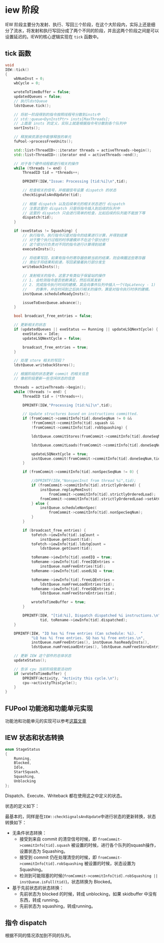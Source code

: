 # iew 阶段

IEW 阶段主要分为发射、执行、写回三个阶段，在这个大阶段内，实际上还是细分了流水，将发射和执行写回分成了两个不同的阶段，并且这两个阶段之间是可以设置延迟的。IEW的核心逻辑实现在 `tick` 函数中。

## tick 函数

```cpp
void
IEW::tick()
{
    wbNumInst = 0;
    wbCycle = 0;

    wroteToTimeBuffer = false;
    updatedQueues = false;
    // 执行ldstQueue
    ldstQueue.tick();

    // 将前一阶段得到的指令按照线程号分散到insts中
    // std::queue<DynInstPtr> insts[MaxThreads];
    // 上面是 insts 的定义，实际上就是根据指令号分散到各个队列中
    sortInsts();

    // 释放掉资源池中能够释放的单元
    fuPool->processFreeUnits();

    std::list<ThreadID>::iterator threads = activeThreads->begin();
    std::list<ThreadID>::iterator end = activeThreads->end();

    // 对于各个硬件线程都进行相关的操作
    while (threads != end) {
        ThreadID tid = *threads++;

        DPRINTF(IEW,"Issue: Processing [tid:%i]\n",tid);

        // 检查相关的信号，并根据信号设置 dispatch 的状态
        checkSignalsAndUpdate(tid); 
        
        // 根据 dispatch 以及后续单元的相关状态进行 dispatch
        // 注意这里的 dispatch 只是将指令插入到后续的队列中
        // 这里的 dispatch 只会进行简单的检查，比如后续的队列能不能放下等
        dispatch(tid);
    }

    if (exeStatus != Squashing) {
        // 执行指令，执行指令只是对指令的结果进行计算，并得到结果
        // 对于整个执行过程的时序建模并不在这个部分进行
        // 这个部分只负责对不同的指令进行计算得到结果
        executeInsts();

        // 将结果写回，如果有指令的寄存器依赖当前的结果，则会唤醒这些寄存器
        // 类似于将结果和前递，写回紧接着执行部分发生
        writebackInsts();

        // 发射相关的指令，这里才有类似于保留站的操作
        // 1. 会检测指令是否依赖满足，然后将其发射
        // 2. 完成指令执行时间的建模，其会向事件队列中插入一个(OpLatency - 1)
        //    的事件，并在时间到之后执行相关的操作，算是对指令执行时序的建模。
        instQueue.scheduleReadyInsts();

        issueToExecQueue.advance();
    }

    bool broadcast_free_entries = false;

    // 更新相关的状态
    if (updatedQueues || exeStatus == Running || updateLSQNextCycle) {
        exeStatus = Idle;
        updateLSQNextCycle = false;

        broadcast_free_entries = true;
    }

    // 处理 store 相关的写回？
    ldstQueue.writebackStores();

    // 根据阶段的状态更新 commit 的相关信息
    // 像前阶段更新一些空闲状态的信息

    threads = activeThreads->begin();
    while (threads != end) {
        ThreadID tid = (*threads++);

        DPRINTF(IEW,"Processing [tid:%i]\n",tid);

        // Update structures based on instructions committed.
        if (fromCommit->commitInfo[tid].doneSeqNum != 0 &&
            !fromCommit->commitInfo[tid].squash &&
            !fromCommit->commitInfo[tid].robSquashing) {

            ldstQueue.commitStores(fromCommit->commitInfo[tid].doneSeqNum,tid);

            ldstQueue.commitLoads(fromCommit->commitInfo[tid].doneSeqNum,tid);

            updateLSQNextCycle = true;
            instQueue.commit(fromCommit->commitInfo[tid].doneSeqNum,tid);
        }

        if (fromCommit->commitInfo[tid].nonSpecSeqNum != 0) {

            //DPRINTF(IEW,"NonspecInst from thread %i",tid);
            if (fromCommit->commitInfo[tid].strictlyOrdered) {
                instQueue.replayMemInst(
                    fromCommit->commitInfo[tid].strictlyOrderedLoad);
                fromCommit->commitInfo[tid].strictlyOrderedLoad->setAtCommit();
            } else {
                instQueue.scheduleNonSpec(
                    fromCommit->commitInfo[tid].nonSpecSeqNum);
            }
        }

        if (broadcast_free_entries) {
            toFetch->iewInfo[tid].iqCount =
                instQueue.getCount(tid);
            toFetch->iewInfo[tid].ldstqCount =
                ldstQueue.getCount(tid);

            toRename->iewInfo[tid].usedIQ = true;
            toRename->iewInfo[tid].freeIQEntries =
                instQueue.numFreeEntries(tid);
            toRename->iewInfo[tid].usedLSQ = true;

            toRename->iewInfo[tid].freeLQEntries =
                ldstQueue.numFreeLoadEntries(tid);
            toRename->iewInfo[tid].freeSQEntries =
                ldstQueue.numFreeStoreEntries(tid);

            wroteToTimeBuffer = true;
        }

        DPRINTF(IEW, "[tid:%i], Dispatch dispatched %i instructions.\n",
                tid, toRename->iewInfo[tid].dispatched);
    }

    DPRINTF(IEW, "IQ has %i free entries (Can schedule: %i).  "
            "LQ has %i free entries. SQ has %i free entries.\n",
            instQueue.numFreeEntries(), instQueue.hasReadyInsts(),
            ldstQueue.numFreeLoadEntries(), ldstQueue.numFreeStoreEntries());

    // 更新 IEW 这个部件的总体状态
    updateStatus();

    // 告诉 cpu 当前阶段我是活动的
    if (wroteToTimeBuffer) {
        DPRINTF(Activity, "Activity this cycle.\n");
        cpu->activityThisCycle();
    }
}
```

## FUPool 功能池和功能单元实现

功能池和功能单元的实现可以参考[这篇文章](./fu.md)

## IEW 状态和状态转换

```cpp
enum StageStatus
{
    Running,
    Blocked,
    Idle,
    StartSquash,
    Squashing,
    Unblocking
};
```

Dispatch、Execute、Writeback 都在使用这之中定义的状态。

状态的定义如下：

最基本的，同样是在`IEW::checkSignalsAndUpdate`中进行状态的更新转换，状态转换如下：

- 无条件状态转换：
  - 接受到来自 commit 的清空信号时候，即 `fromCommit->commitInfo[tid].squash` 被设置的时候，进行各个队列的squash操作，设置状态为 Squashing。
  - 接受到 commit 仍在处理清空的时候，即 `fromCommit->commitInfo[tid].robSquashing` 被设置的时候，状态设置为 Squashing。
  - 检测到可能阻塞的时候(`fromCommit->commitInfo[tid].robSquashing || instQueue.isFull(tid)`)，状态转换为 Blocked。
- 基于先前状态的状态转换：
  - 先前状态为 blocked 的时候，转成 unblocking，如果 skidbuffer 中没有东西，转成 running。
  - 先前状态为 squashing，转成running。

## 指令 dispatch

根据不同的情况添加到不同的队列。
